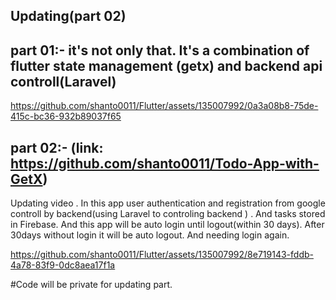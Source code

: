 ## Updating(part 02)
## part 01:- it's not only that. It's a combination of flutter state management (getx) and backend api controll(Laravel)

https://github.com/shanto0011/Flutter/assets/135007992/0a3a08b8-75de-415c-bc36-932b89037f65


## part 02:- (link: https://github.com/shanto0011/Todo-App-with-GetX)
Updating video . In this app user authentication and registration from google controll by backend(using Laravel to controling backend ) . And tasks  stored in Firebase. And this app will be auto login until logout(within 30 days). After 30days without login it will be auto logout. And needing login again.

https://github.com/shanto0011/Flutter/assets/135007992/8e719143-fddb-4a78-83f9-0dc8aea17f1a

#Code will be private for updating part. 
